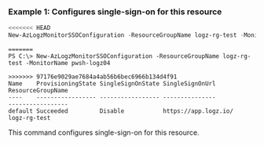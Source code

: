### Example 1: Configures single-sign-on for this resource
```powershell
<<<<<<< HEAD
New-AzLogzMonitorSSOConfiguration -ResourceGroupName logz-rg-test -MonitorName pwsh-logz04
```

```output
=======
PS C:\> New-AzLogzMonitorSSOConfiguration -ResourceGroupName logz-rg-test -MonitorName pwsh-logz04

>>>>>>> 97176e9029ae7684a4ab56b6bec6966b134d4f91
Name    ProvisioningState SingleSignOnState SingleSignOnUrl             ResourceGroupName
----    ----------------- ----------------- ---------------             -----------------
default Succeeded         Disable           https://app.logz.io/        logz-rg-test
```

This command configures single-sign-on for this resource.
